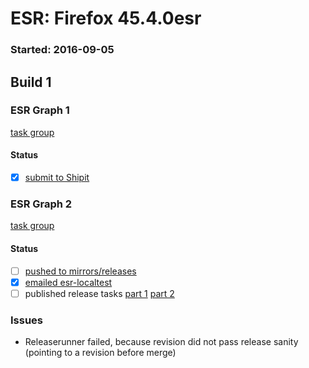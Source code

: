 # ESR: Firefox 45.4.0esr

### Started: 2016-09-05

## Build 1

### ESR Graph 1
[task group](https://tools.taskcluster.net/push-inspector/#/osb7O_oMSu6dqsYCHNU_Pg)

#### Status
- [x] [submit to Shipit](https://wiki.mozilla.org/Release:Release_Automation_on_Mercurial:Starting_a_Release#Submit_to_Ship_It)

### ESR Graph 2
[task group](https://tools.taskcluster.net/push-inspector/#/AR6zkL8GTEKq_u3vGxVudA)

#### Status
- [ ] [pushed to mirrors/releases](../how-tos/relpro.md#2-push-to-releases-dir-mirrors)
- [x] [emailed esr-localtest](../how-tos/relpro.md#1-email-drivers-re-release-live-on-test-channel)
- [ ] published release tasks [part 1](../how-tos/relpro.md#3-publish-release) [part 2](../how-tos/relpro.md#4-post-release-step)

### Issues
- Releaserunner failed, because revision did not pass release sanity (pointing to a revision before merge)



